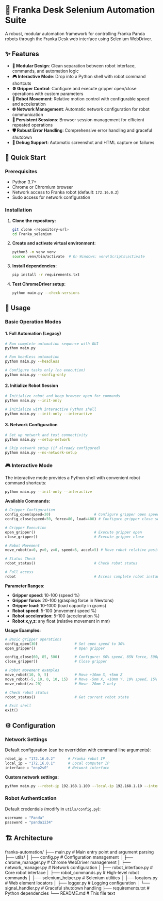 # 🤖 Franka Desk Selenium Automation Suite

A robust, modular automation framework for controlling Franka Panda robots through the Franka Desk web interface using Selenium WebDriver.

## ✨ Features

- **🔧 Modular Design**: Clean separation between robot interface, commands, and automation logic
- **🎮 Interactive Mode**: Drop into a Python shell with robot command shortcuts
- **⚙️ Gripper Control**: Configure and execute gripper open/close operations with custom parameters
- **🤖 Robot Movement**: Relative motion control with configurable speed and acceleration
- **🌐 Network Management**: Automatic network configuration for robot communication
- **🔄 Persistent Sessions**: Browser session management for efficient repeated operations
- **🛡️ Robust Error Handling**: Comprehensive error handling and graceful shutdown
- **📸 Debug Support**: Automatic screenshot and HTML capture on failures

## 🚀 Quick Start

### Prerequisites

- Python 3.7+
- Chrome or Chromium browser
- Network access to Franka robot (default: `172.16.0.2`)
- Sudo access for network configuration

### Installation

1. **Clone the repository:**
   ```bash
   git clone <repository-url>
   cd Franka_selenium
   ```

2. **Create and activate virtual environment:**
   ```bash
   python3 -m venv venv
   source venv/bin/activate  # On Windows: venv\Scripts\activate
   ```

3. **Install dependencies:**
   ```bash
   pip install -r requirements.txt
   ```

4. **Test ChromeDriver setup:**
   ```bash
   python main.py --check-versions
   ```

## 📖 Usage

### Basic Operation Modes

#### 1. Full Automation (Legacy)
```bash
# Run complete automation sequence with GUI
python main.py

# Run headless automation
python main.py --headless

# Configure tasks only (no execution)
python main.py --config-only
```

#### 2. Initialize Robot Session
```bash
# Initialize robot and keep browser open for commands
python main.py --init-only

# Initialize with interactive Python shell
python main.py --init-only --interactive
```

#### 3. Network Configuration
```bash
# Set up network and test connectivity
python main.py --setup-network

# Skip network setup (if already configured)
python main.py --no-network-setup
```

### 🎮 Interactive Mode

The interactive mode provides a Python shell with convenient robot command shortcuts:

```bash
python main.py --init-only --interactive
```

**Available Commands:**
```python
# Gripper Configuration
config_open(speed=20)                    # Configure gripper open speed
config_close(speed=50, force=80, load=400) # Configure gripper close settings

# Gripper Execution  
open_gripper()                           # Execute gripper open
close_gripper()                          # Execute gripper close

# Robot Movement
move_robot(x=0, y=0, z=0, speed=5, accel=5) # Move robot relative position

# Status Check
robot_status()                           # Check robot status

# Full access
robot                                    # Access complete robot instance
```

**Parameter Ranges:**
- **Gripper speed**: 10-100 (speed %)
- **Gripper force**: 20-100 (grasping force in Newtons)  
- **Gripper load**: 10-1000 (load capacity in grams)
- **Robot speed**: 5-100 (movement speed %)
- **Robot acceleration**: 5-100 (acceleration %)
- **Robot x,y,z**: any float (relative movement in mm)

**Usage Examples:**
```python
# Basic gripper operations
config_open(30)                 # Set open speed to 30%
open_gripper()                  # Open gripper

config_close(60, 85, 500)       # Configure: 60% speed, 85N force, 500g load
close_gripper()                 # Close gripper

# Robot movement examples
move_robot(10, 0, 5)            # Move +10mm X, +5mm Z
move_robot(-5, 10, 0, 10, 15)   # Move -5mm X, +10mm Y, 10% speed, 15% accel
move_robot(z=-20)               # Move -20mm Z only

# Check robot status
robot_status()                  # Get current robot state

# Exit shell
exit()
```

## ⚙️ Configuration

### Network Settings

Default configuration (can be overridden with command line arguments):

```python
robot_ip = "172.16.0.2"      # Franka robot IP
local_ip = "172.16.0.1"      # Local computer IP  
interface = "enp2s0"         # Network interface
```

**Custom network settings:**
```bash
python main.py --robot-ip 192.168.1.100 --local-ip 192.168.1.10 --interface eth0
```

### Robot Authentication

Default credentials (modify in `utils/config.py`):
```python
username = "Panda"
password = "panda1234"  
```

## 🏗️ Architecture

franka-automation/
├── main.py                 # Main entry point and argument parsing
├── utils/
│   ├── config.py          # Configuration management
│   ├── chrome_manager.py  # Chrome WebDriver management
│   ├── network_manager.py # Network configuration
│   ├── robot_interface.py # Core robot interface
│   ├── robot_commands.py  # High-level robot commands
│   ├── selenium_helper.py # Selenium utilities
│   ├── locators.py        # Web element locators
│   ├── logger.py          # Logging configuration
│   └── signal_handler.py  # Graceful shutdown handling
├── requirements.txt       # Python dependencies
└── README.md             # This file
text
